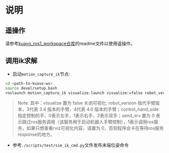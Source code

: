 # 说明
## 遥操作
请参考[kuavo_ros1_workspace仓库](https://www.lejuhub.com/highlydynamic/kuavo_ros1_workspace)的readme文件以使用遥操作。

## 调用ik求解
- 启动`motion_capture_ik`节点:
```bash
cd <path-to-kuavo-ws>
source devel/setup.bash
roslaunch motion_capture_ik visualize.launch visualize:=false robot_version:=4 control_hand_side:=2 send_srv:=1
```
> Note: 其中：visualize 置为 false 关闭可视化; robot_version 指代手臂版本，3代表 3.4 版本的手臂，4代表 4.0 版本的手臂；control_hand_side 指定控制的手，0表示左手，1表示右手，2表示双手；send_srv 置为 0 表示跳过ros服务调用（该服务用于启动机器人手臂控制），1表示调用ros服务，如果只想查看rviz可视化内容，请置为 0，否则程序会卡在等待ros服务response的地方。

- 参考`./scripts/test/sim_ik_cmd.py`文件发布末端位姿命令

